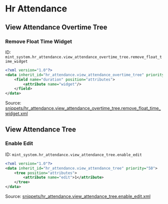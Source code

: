 # Hr Attendance
## View Attendance Overtime Tree  
### Remove Float Time Widget  
ID: `mint_system.hr_attendance.view_attendance_overtime_tree.remove_float_time_widget`  
```xml
<?xml version="1.0"?>
<data inherit_id="hr_attendance.view_attendance_overtime_tree" priority="50">
    <field name="duration" position="attributes">
        <attribute name="widget"/>
    </field>
</data>

```
Source: [snippets/hr_attendance.view_attendance_overtime_tree.remove_float_time_widget.xml](https://github.com/Mint-System/Odoo-Build/tree/16.0/snippets/hr_attendance.view_attendance_overtime_tree.remove_float_time_widget.xml)

## View Attendance Tree  
### Enable Edit  
ID: `mint_system.hr_attendance.view_attendance_tree.enable_edit`  
```xml
<?xml version="1.0"?>
<data inherit_id="hr_attendance.view_attendance_tree" priority="50">
    <tree position="attributes">
        <attribute name="edit">1</attribute>
    </tree>
</data>

```
Source: [snippets/hr_attendance.view_attendance_tree.enable_edit.xml](https://github.com/Mint-System/Odoo-Build/tree/16.0/snippets/hr_attendance.view_attendance_tree.enable_edit.xml)


